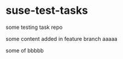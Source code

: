 # suse-test-tasks
some testing task repo

some content added in feature branch
aaaaa

some of bbbbb

